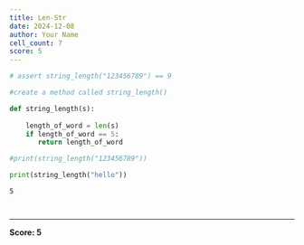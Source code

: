 ```yaml
---
title: Len-Str
date: 2024-12-08
author: Your Name
cell_count: 7
score: 5
---
```


```python
# assert string_length("123456789") == 9
```


```python
#create a method called string_length()
```


```python
def string_length(s):
    
    length_of_word = len(s)
    if length_of_word == 5:
       return length_of_word
```


```python
#print(string_length("123456789"))
```


```python
print(string_length("hello"))
```

    5



```python

```


```python

```


---
**Score: 5**
